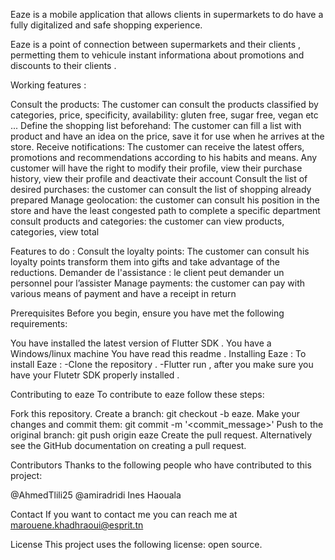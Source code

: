 Eaze is a mobile application that allows clients in supermarkets to do have a fully digitalized and safe shopping experience.

Eaze is a point of connection between supermarkets and their clients , permetting them to vehicule instant informationa about promotions 
and discounts to their clients .

Working features :

Consult the products: The customer can consult the products classified by categories, price, specificity, availability: gluten free, sugar free, vegan etc ...
Define the shopping list beforehand: The customer can fill a list with product and have an idea on the price, save it for use when he arrives at the store.
Receive notifications: The customer can receive the latest offers, promotions and recommendations according to his habits and means.
Any customer will have the right to modify their profile, view their purchase history, view their profile and deactivate their account
Consult the list of desired purchases: the customer can consult the list of shopping already prepared
Manage geolocation: the customer can consult his position in the store and have the least congested path to complete a specific department consult products and categories: the customer can view products, categories, view total


Features to do : 
Consult the loyalty points: The customer can consult his loyalty points transform them into gifts and take advantage of the reductions.
Demander de l'assistance  : le client peut demander un personnel pour l’assister
Manage payments: the customer can pay with various means of payment and have a receipt in return 






Prerequisites
Before you begin, ensure you have met the following requirements:

You have installed the latest version of Flutter SDK .
You have a Windows/linux machine 
You have read this readme .
Installing Eaze : 
To install Eaze :
-Clone the repository . 
-Flutter run , after you make sure you have your Flutetr SDK properly installed .


Contributing to eaze
To contribute to eaze follow these steps:

Fork this repository.
Create a branch: git checkout -b eaze.
Make your changes and commit them: git commit -m '<commit_message>'
Push to the original branch: git push origin eaze
Create the pull request.
Alternatively see the GitHub documentation on creating a pull request.

Contributors
Thanks to the following people who have contributed to this project:

@AhmedTlili25
@amiradridi
Ines Haouala


Contact
If you want to contact me you can reach me at marouene.khadhraoui@esprit.tn

License
This project uses the following license: open source.